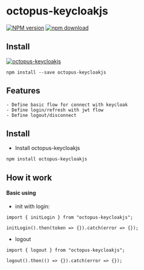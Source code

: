 # octopus-keycloakjs

[![NPM version][npm-image]][npm-url] [![npm download][download-image]][download-url]

[npm-image]: http://img.shields.io/npm/v/octopus-keycloakjs.svg?style=flat-square
[npm-url]: http://npmjs.org/package/octopus-keycloakjs
[download-image]: https://img.shields.io/npm/dm/octopus-keycloakjs.svg?style=flat-square
[download-url]: https://npmjs.org/package/octopus-keycloakjs

## Install

[![octopus-keycloakjs](https://nodei.co/npm/octopus-keycloakjs.png)](https://npmjs.org/package/octopus-keycloakjs)

```
npm install --save octopus-keycloakjs
```

## Features

```
- Define basic flow for connect with keycloak
- Define login/refresh with jwt flow
- Define logout/disconnect
```

## Install

- Install octopus-keycloakjs

```
npm install octopus-keycloakjs
```

## How it work

#### Basic using

- init with login:

```
import { initLogin } from "octopus-keycloakjs";

initLogin().then(token => {}).catch(error => {});
```

- logout

```
import { logout } from "octopus-keycloakjs";

logout().then(() => {}).catch(error => {});
```
